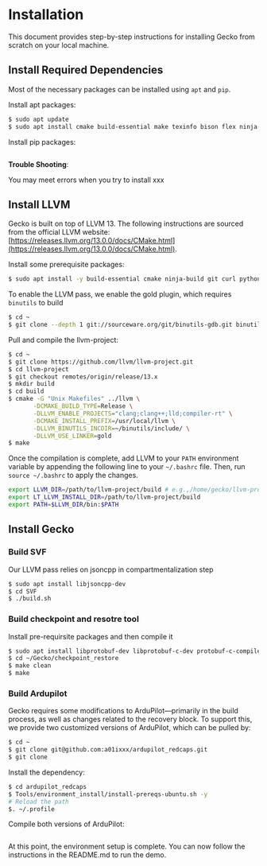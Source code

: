 # Installation

This document provides step-by-step instructions for installing Gecko from scratch on your local machine.

## Install Required Dependencies

Most of the necessary packages can be installed using `apt` and `pip`.

Install apt packages:

```bash
$ sudo apt update
$ sudo apt install cmake build-essential make texinfo bison flex ninja-build git gitk git-gui ncurses-dev texlive-full binutils-dev python-networkx python-matplotlib python-pygraphviz python-serial 
```


Install pip packages:

```bash


```

**Trouble Shooting**:

You may meet errors when you try to install xxx

## Install LLVM

Gecko is built on top of LLVM 13. The following instructions are sourced from the official LLVM website: [https://releases.llvm.org/13.0.0/docs/CMake.html](https://releases.llvm.org/13.0.0/docs/CMake.html).


Install some prerequisite packages:

```bash
$ sudo apt install -y build-essential cmake ninja-build git curl python3 zlib1g-dev libedit-dev libncurses5-dev libxml2-dev libssl-dev libtool-bin texinfo libexpat1-dev
```

To enable the LLVM pass, we enable the gold plugin, which requires `binutils` to build

```bash
$ cd ~
$ git clone --depth 1 git://sourceware.org/git/binutils-gdb.git binutils
```

Pull and compile the llvm-project:

```bash
$ cd ~
$ git clone https://github.com/llvm/llvm-project.git
$ cd llvm-project
$ git checkout remotes/origin/release/13.x
$ mkdir build
$ cd build
$ cmake -G "Unix Makefiles" ../llvm \
       -DCMAKE_BUILD_TYPE=Release \
       -DLLVM_ENABLE_PROJECTS="clang;clang++;lld;compiler-rt" \
       -DCMAKE_INSTALL_PREFIX=/usr/local/llvm \
       -DLLVM_BINUTILS_INCDIR=~/binutils/include/ \
       -DLLVM_USE_LINKER=gold
$ make
```

Once the compilation is complete, add LLVM to your `PATH` environment variable by appending the following line to your `~/.bashrc` file. Then, run `source ~/.bashrc` to apply the changes.

```bash
export LLVM_DIR=/path/to/llvm-project/build # e.g.,/home/gecko/llvm-project/build
export LT_LLVM_INSTALL_DIR=/path/to/llvm-project/build
export PATH=$LLVM_DIR/bin:$PATH
```


## Install Gecko


### Build SVF

Our LLVM pass relies on jsoncpp in compartmentalization step

<!-- ```bash!
git clone https://github.com/open-source-parsers/jsoncpp.git
cd jsoncpp
mkdir build && cd build
cmake .. && make
sudo make install
``` -->

```bash
$ sudo apt install libjsoncpp-dev
$ cd SVF
$ ./build.sh
```

### Build checkpoint and resotre tool

Install pre-requirsite packages and then compile it

```bash
$ sudo apt install libprotobuf-dev libprotobuf-c-dev protobuf-c-compiler protobuf-compiler python3-protobuf libnl-3-dev libcap-dev  uuid-dev libbsd-dev libnftables-dev libnet1-dev gnutls-dev libdrm-dev
$ cd ~/Gecko/checkpoint_restore
$ make clean
$ make
```


### Build Ardupilot 

Gecko requires some modifications to ArduPilot—primarily in the build process, as well as changes related to the recovery block. To support this, we provide two customized versions of ArduPilot, which can be pulled by:


```bash
$ cd ~
$ git clone git@github.com:a01ixxx/ardupilot_redcaps.git
$ git clone 
```

Install the dependency:

```bash
$ cd ardupilot_redcaps
$ Tools/environment_install/install-prereqs-ubuntu.sh -y
# Reload the path
$. ~/.profile
```


Compile both versions of ArduPilot:
```bash


```


At this point, the environment setup is complete. You can now follow the instructions in the README.md to run the demo.
